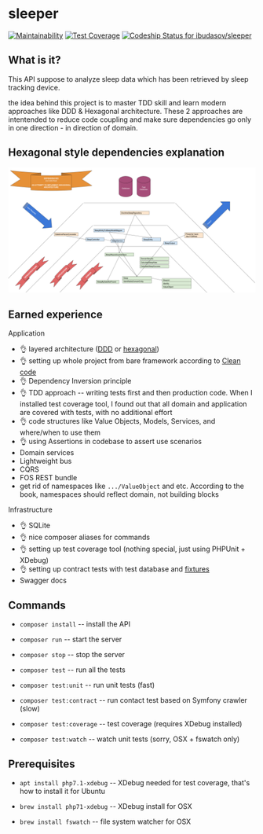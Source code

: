 sleeper
=======

[![Maintainability](https://api.codeclimate.com/v1/badges/56879f98704275a90180/maintainability)](https://codeclimate.com/github/ibudasov/sleeper/maintainability)
[![Test Coverage](https://api.codeclimate.com/v1/badges/56879f98704275a90180/test_coverage)](https://codeclimate.com/github/ibudasov/sleeper/test_coverage)
[ ![Codeship Status for ibudasov/sleeper](https://app.codeship.com/projects/b2d775e0-c213-0135-e729-265f517797e2/status?branch=master)](https://app.codeship.com/projects/260467)

What is it?
-
This API suppose to analyze sleep data which has been retrieved by sleep tracking device.

the idea behind this project is to master TDD skill and learn modern approaches like DDD & Hexagonal architecture.
These 2 approaches are intentended to reduce code coupling and make sure dependencies go only in one direction - in direction of domain.

Hexagonal style dependencies explanation
-

![Dependencies](src/SleeperBundle/Resources/dependencies.png)


Earned experience
- 

Application
- 👌 layered architecture ([DDD](https://leanpub.com/ddd-in-php) or [hexagonal](http://www.youtube.com/playlist?list=PLviuozY4UHkkLGVVUbUDSyvcnaVox2cXo))
- 👌 setting up whole project from bare framework according to [Clean code](https://www.amazon.com/Clean-Code-Handbook-Software-Craftsmanship/dp/0132350882)
- 👌 Dependency Inversion principle
- 👌 TDD approach -- writing tests first and then production code. When I installed test coverage tool, I found out that all domain and application are covered with tests, with no additional effort
- 👌 code structures like Value Objects, Models, Services, and where/when to use them
- 👌 using Assertions in codebase to assert use scenarios 
- Domain services
- Lightweight bus
- CQRS
- FOS REST bundle
- get rid of namespaces like `.../ValueObject` and etc. According to the book, namespaces should reflect domain, not building blocks

Infrastructure  
- 👌 SQLite 
- 👌 nice composer aliases for commands
- 👌 setting up test coverage tool (nothing special, just using PHPUnit + XDebug)
- 👌 setting up contract tests with test database and [fixtures](https://github.com/hautelook/AliceBundle)
- Swagger docs

Commands
-

- `composer install` -- install the API

- `composer run` -- start the server

- `composer stop` -- stop the server

- `composer test` -- run all the tests

- `composer test:unit` -- run unit tests (fast)

- `composer test:contract` -- run contact test based on Symfony crawler (slow)

- `composer test:coverage` -- test coverage (requires XDebug installed)

- `composer test:watch` -- watch unit tests (sorry, OSX + fswatch only)


Prerequisites
-

- `apt install php7.1-xdebug` -- XDebug needed for test coverage, that's how to install it for Ubuntu

- `brew install php71-xdebug` -- XDebug install for OSX

- `brew install fswatch` -- file system watcher for OSX
